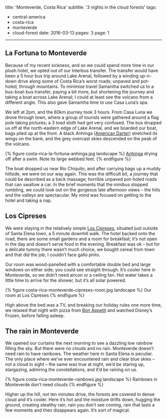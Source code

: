 title: 'Monteverde, Costa Rica'
subtitle: '3 nights in the cloud forests'
tags:
  - central-america
  - costa-rica
  - monteverde
  - cloud-forest
date: 2016-03-13
pages: 3
page: 1
---

## La Fortuna to Monteverde

Because of my recent sickness, and so we could spend more time in our plush hotel, we opted out of our Interbus transfer. The transfer would have been a 5 hour bus trip around Lake Arenal, followed by a winding up-n-down drive along some of Costa Rica’s worst roads; unpaved and pot-holed, through mountains. To minimise travel Samantha switched us to a bus-boat-bus transfer, paying a bit more, but shortening the journey and taking a boat across Lake Arenal; I could at least see the volcano from a different angle. This also gave Samantha time to use Casa Luna’s spa.

We left at 2pm, and the 60km journey took 3 hours. From Casa Luna we drove through town, where a group of tourists were gathered around a flag pole taking pictures; a 3 toed sloth had got very confused. The bus dropped us off at the north-eastern edge of Lake Arenal, and we boarded our boat, bags piled up at the front. A black Anhinga ([American Darter](https://en.wikipedia.org/wiki/Anhinga)) stretched its wings on the bank, and the grey overcast skies descended on the peak of the volcano.

{% figure costa-rica-la-fortuna-anhinga.jpg landscape %}
[Anhinga](https://en.wikipedia.org/wiki/Anhinga) drying off after a swim. Note its large webbed feet.
{% endfigure %}

The boat dropped us near Rio Chiquito, and after carrying bags up a muddy hillside, we were on our way again. This was the difficult bit, a journey that could be described as a back massage; horrible unpaved pot-holed roads that can swallow a car. In the brief moments that the minibus stopped rumbling, we could look out on the gorgeous late afternoon views – the hills and the valleys are spectacular. My mind was focused on getting to the hotel and taking a nap.

## Los Cipreses

We were staying in the relatively simple [Los Cipreses](http://monteverdehotelcipreses.com/), situated just outside of Santa Elena town, a 5 minute downhill walk. The hotel backed onto the road, there are some small gardens and a room for breakfast; it’s not open in the day and doesn’t serve food in the evening. Breakfast was ok – but for a delicate tummy there wasn’t much choice, we bought cereal from town and that did the job; I couldn’t face gallo pinto.

Our room was wood-panelled with a comfortable double bed and large windows on either side; you could see straight through. It’s cooler here in Monteverde, so we didn’t need aircon or a ceiling fan. Hot water takes a little time to arrive for the shower, but it’s all solar powered.

{% figure costa-rica-monteverde-cipreses-room.jpg landscape %}
Our room at Los Cipreses
{% endfigure %}

High above the bed was a TV, and breaking our holiday rules one more time, we relaxed that night with pizza from [Bon Appetit](https://www.tripadvisor.co.uk/Restaurant_Review-g644053-d2571502-Reviews-Bistro_Bon_Appetit-Santa_Elena_Monteverde_Province_of_Puntarenas.html) and watched Disney’s Frozen, before falling asleep.

## The rain in Monteverde

We opened our curtains the next morning to see a dazzling low rainbow filling the sky. But there were no clouds and no rain. Monteverde doesn’t need rain to have rainbows. The weather here in Santa Elena is peculiar. The only place where we’ve ever encountered rain and clear blue skies – not a cloud in sight – the same was true at night, we’d be staring up, stargazing, admiring the constellations, and it’d be raining on us.

{% figure costa-rica-monteverde-rainbows.jpg landscape %}
Rainbows in Monteverde don’t need clouds
{% endfigure %}

Higher up the hill, not ten minutes drive, the forests are covered in dense cloud and it’s cooler. Here it’s hot and the moisture drifts down, hugging the ground, creating stealthy rain, rain you don’t see coming, rain that lasts a few moments and then disappears again. It’s sort of magical.
